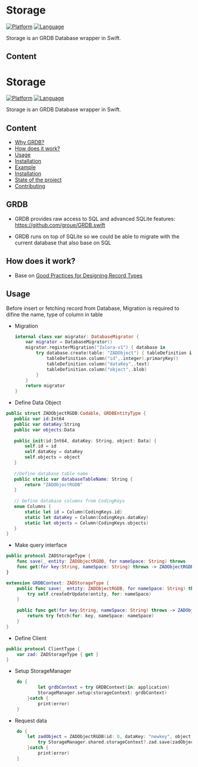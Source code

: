 
# Storage

[![Platform](http://img.shields.io/badge/platform-ios-blue.svg?style=flat
)](https://developer.apple.com/iphone/index.action)
[![Language](http://img.shields.io/badge/language-swift-brightgreen.svg?style=flat
)](https://developer.apple.com/swift)

Storage is an GRDB Database wrapper in Swift.


## Content

# Storage

[![Platform](http://img.shields.io/badge/platform-ios-blue.svg?style=flat
)](https://developer.apple.com/iphone/index.action)
[![Language](http://img.shields.io/badge/language-swift-brightgreen.svg?style=flat
)](https://developer.apple.com/swift)

Storage is an GRDB Database wrapper in Swift.


## Content
 - [Why GRDB?](#GRDB)
 - [How does it work?](#how-does-it-work)
 - [Usage](#usage)
 - [Installation](#installation)
 - [Example](#example)
 - [Installation](#installation)
 - [State of the project](#state-of-the-project)
 - [Contributing](#contribute)

## GRDB
- GRDB provides raw access to SQL and advanced SQLite features: https://github.com/groue/GRDB.swift

- GRDB runs on top of SQLite so we could be able to migrate with the current database that also base on SQL  

## How does it work?

- Base on [Good Practices for Designing Record Types](https://github.com/groue/GRDB.swift/blob/master/Documentation/GoodPracticesForDesigningRecordTypes.md)


## Usage

Before insert or fetching record from Database, Migration is required to difine the name, type of column in table
 - Migration
    ```swift
    internal class var migrator: DatabaseMigrator {
        var migrator = DatabaseMigrator()
        migrator.registerMigration("Zalora-v1") { database in
            try database.create(table: "ZADObject") { tableDefinition in
                tableDefinition.column("id",.integer).primaryKey()
                tableDefinition.column("dataKey",.text)
                tableDefinition.column("object",.blob)
            }
        }
        return migrator
    }
    ```
- Define Data Object
 
 
 ```swift
public struct ZADObjectRGDB:Codable, GRDBEntityType {
    public var id:Int64
    public var dataKey:String
    public var objects:Data
    
    public init(id:Int64, dataKey: String, object: Data) {
        self.id = id
        self.dataKey = dataKey
        self.objects = object
    }
    
    //Define database table name
    public static var databaseTableName: String {
        return "ZADObjectRGDB"
    }
    
    // Define database columns from CodingKeys
    enum Columns {
        static let id = Column(CodingKeys.id)
        static let dataKey = Column(CodingKeys.dataKey)
        static let objects = Column(CodingKeys.objects)
    }
}
```

- Make query interface
```swift
public protocol ZADStorageType {
    func save(_ entity: ZADObjectRGDB, for nameSpace: String) throws
    func get(for key:String, nameSpace: String) throws -> ZADObjectRGDB?
}

extension GRDBContext: ZADStorageType {
    public func save(_ entity: ZADObjectRGDB, for nameSpace: String) throws {
        try self.createOrUpdate(entity, for: nameSpace)
    }
    
    public func get(for key:String, nameSpace: String) throws -> ZADObjectRGDB? {
        return try fetch(for: key, nameSpace: nameSpace)
    }
}
```

- Define Client 
```swift
public protocol ClientType {
    var zad: ZADStorageType { get }
}
```


- Setup StorageManager
```swift
    do {
            let grdbContext = try GRDBContext(in: application)
            StorageManager.setup(storageContext: grdbContext)
        }catch {
            print(error)
    }
```

- Request data
```swift
    do {
        let zadObject = ZADObjectRGDB(id: 0, dataKey: "newkey", object: Data())
            try StorageManager.shared.storageContext?.zad.save(zadObject, for: "SG")
        }catch {
            print(error)
    }
```

